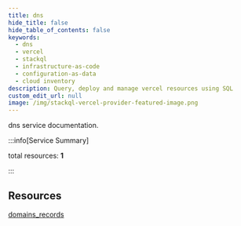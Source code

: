 ```yaml
---
title: dns
hide_title: false
hide_table_of_contents: false
keywords:
  - dns
  - vercel
  - stackql
  - infrastructure-as-code
  - configuration-as-data
  - cloud inventory
description: Query, deploy and manage vercel resources using SQL
custom_edit_url: null
image: /img/stackql-vercel-provider-featured-image.png
---
```


dns service documentation.

:::info[Service Summary]

total resources: __1__  

:::

## Resources
<div class="row">
<div class="providerDocColumn">
<a href="/services/dns/domains_records/">domains_records</a>
</div>
<div class="providerDocColumn">

</div>
</div>